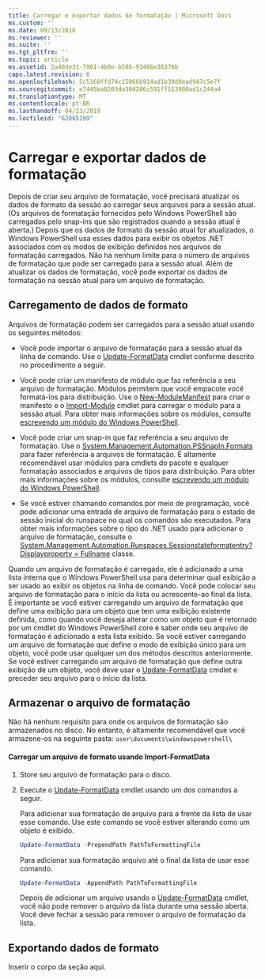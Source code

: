 ```yaml
---
title: Carregar e exportar dados de formatação | Microsoft Docs
ms.custom: ''
ms.date: 09/13/2016
ms.reviewer: ''
ms.suite: ''
ms.tgt_pltfrm: ''
ms.topic: article
ms.assetid: 2a48de31-7961-4b0e-b58b-93466e38370b
caps.latest.revision: 6
ms.openlocfilehash: 5c5168ffd74c15066b914ad1b39d9ead947c5e7f
ms.sourcegitcommit: e7445ba8203da304286c591ff513900ad1c244a4
ms.translationtype: MT
ms.contentlocale: pt-BR
ms.lasthandoff: 04/23/2019
ms.locfileid: "62065199"
---
```

# <a name="loading-and-exporting-formatting-data"></a>Carregar e exportar dados de formatação

Depois de criar seu arquivo de formatação, você precisará atualizar os dados de formato da sessão ao carregar seus arquivos para a sessão atual. (Os arquivos de formatação fornecidos pelo Windows PowerShell são carregados pelo snap-ins que são registrados quando a sessão atual é aberta.) Depois que os dados de formato da sessão atual for atualizados, o Windows PowerShell usa esses dados para exibir os objetos .NET associados com os modos de exibição definidos nos arquivos de formatação carregados. Não há nenhum limite para o número de arquivos de formatação que pode ser carregado para a sessão atual. Além de atualizar os dados de formatação, você pode exportar os dados de formatação na sessão atual para um arquivo de formatação.

## <a name="loading-format-data"></a>Carregamento de dados de formato

Arquivos de formatação podem ser carregados para a sessão atual usando os seguintes métodos:

- Você pode importar o arquivo de formatação para a sessão atual da linha de comando. Use o [Update-FormatData](/powershell/module/Microsoft.PowerShell.Utility/Update-FormatData) cmdlet conforme descrito no procedimento a seguir.

- Você pode criar um manifesto de módulo que faz referência a seu arquivo de formatação. Módulos permitem que você empacote você formatá-los para distribuição. Use o [New-ModuleManifest](/powershell/module/Microsoft.PowerShell.Core/New-ModuleManifest) para criar o manifesto e o [Import-Module](/powershell/module/Microsoft.PowerShell.Core/Import-Module) cmdlet para carregar o módulo para a sessão atual. Para obter mais informações sobre os módulos, consulte [escrevendo um módulo do Windows PowerShell](../module/writing-a-windows-powershell-module.md).

- Você pode criar um snap-in que faz referência a seu arquivo de formatação. Use o [System.Management.Automation.PSSnapIn.Formats](/dotnet/api/System.Management.Automation.PSSnapIn.Formats) para fazer referência a arquivos de formatação. É altamente recomendável usar módulos para cmdlets do pacote e qualquer formatação associados e arquivos de tipos para distribuição. Para obter mais informações sobre os módulos, consulte [escrevendo um módulo do Windows PowerShell](../module/writing-a-windows-powershell-module.md).

- Se você estiver chamando comandos por meio de programação, você pode adicionar uma entrada de arquivo de formatação para o estado de sessão inicial do runspace no qual os comandos são executados. Para obter mais informações sobre o tipo do .NET usado para adicionar o arquivo de formatação, consulte o [System.Management.Automation.Runspaces.Sessionstateformatentry? Displayproperty = Fullname](/dotnet/api/System.Management.Automation.Runspaces.SessionStateFormatEntry) classe.

Quando um arquivo de formatação é carregado, ele é adicionado a uma lista interna que o Windows PowerShell usa para determinar qual exibição a ser usado ao exibir os objetos na linha de comando. Você pode colocar seu arquivo de formatação para o início da lista ou acrescente-ao final da lista. É importante se você estiver carregando um arquivo de formatação que define uma exibição para um objeto que tem uma exibição existente definida, como quando você deseja alterar como um objeto que é retornado por um cmdlet do Windows PowerShell core é saber onde seu arquivo de formatação é adicionado a esta lista  exibido. Se você estiver carregando um arquivo de formatação que define o modo de exibição único para um objeto, você pode usar qualquer um dos métodos descritos anteriormente.  Se você estiver carregando um arquivo de formatação que define outra exibição de um objeto, você deve usar o [Update-FormatData](/powershell/module/Microsoft.PowerShell.Utility/Update-FormatData) cmdlet e preceder seu arquivo para o início da lista.

## <a name="storing-your-formatting-file"></a>Armazenar o arquivo de formatação

Não há nenhum requisito para onde os arquivos de formatação são armazenados no disco. No entanto, é altamente recomendável que você armazene-os na seguinte pasta: `user\documents\windowspowershell\`

#### <a name="loading-a-format-file-using-import-formatdata"></a>Carregar um arquivo de formato usando Import-FormatData

1. Store seu arquivo de formatação para o disco.

2. Execute o [Update-FormatData](/powershell/module/Microsoft.PowerShell.Utility/Update-FormatData) cmdlet usando um dos comandos a seguir.

   Para adicionar sua formatação de arquivo para a frente da lista de usar esse comando. Use este comando se você estiver alterando como um objeto é exibido.

   ```powershell
   Update-FormatData -PrependPath PathToFormattingFile
   ```

   Para adicionar sua formatação arquivo até o final da lista de usar esse comando.

   ```powershell
   Update-FormatData -AppendPath PathToFormattingFile
   ```

   Depois de adicionar um arquivo usando o [Update-FormatData](/powershell/module/Microsoft.PowerShell.Utility/Update-FormatData) cmdlet, você não pode remover o arquivo da lista durante uma sessão aberta. Você deve fechar a sessão para remover o arquivo de formatação da lista.

## <a name="exporting-format-data"></a>Exportando dados de formato

Inserir o corpo da seção aqui.
